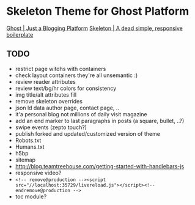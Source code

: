 Skeleton Theme for Ghost Platform
====

[Ghost | Just a Blogging Platform](https://ghost.org/)
[Skeleton | A dead simple, responsive boilerplate](http://getskeleton.com/)

TODO
----

* restrict page witdhs with containers
* check layout containers they're all unsemantic :)
* review reader attributes
* review text/bg/hr colors for consistency
* img title/alt attributes fill
* remove skeleton overrides
* json ld data author page, contact page, ..
* it'a personal blog not millions of daily visit magazine
* add an end marker to last paragraphs in posts (a square, bullet, ..?)
* swipe events (zepto touch?)
* publish forked and updated/customized version of theme
* Robots.txt
* Humans.txt
* h5bp
* sitemap
* http://blog.teamtreehouse.com/getting-started-with-handlebars-js
* responsive video?
* `<!-- remove@production --><script src="//localhost:35729/livereload.js"></script><!-- endremove@production -->`
* toc module?